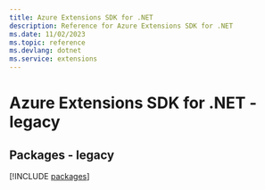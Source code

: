 ```yaml
---
title: Azure Extensions SDK for .NET
description: Reference for Azure Extensions SDK for .NET
ms.date: 11/02/2023
ms.topic: reference
ms.devlang: dotnet
ms.service: extensions
---
```

# Azure Extensions SDK for .NET - legacy
## Packages - legacy
[!INCLUDE [packages](extensions-index.md)]